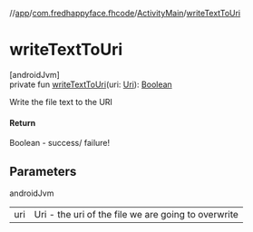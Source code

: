 //[app](../../../index.md)/[com.fredhappyface.fhcode](../index.md)/[ActivityMain](index.md)/[writeTextToUri](write-text-to-uri.md)

# writeTextToUri

[androidJvm]\
private fun [writeTextToUri](write-text-to-uri.md)(uri: [Uri](https://developer.android.com/reference/kotlin/android/net/Uri.html)): [Boolean](https://kotlinlang.org/api/latest/jvm/stdlib/kotlin/-boolean/index.html)

Write the file text to the URI

#### Return

Boolean - success/ failure!

## Parameters

androidJvm

| | |
|---|---|
| uri | Uri - the uri of the file we are going to overwrite |
